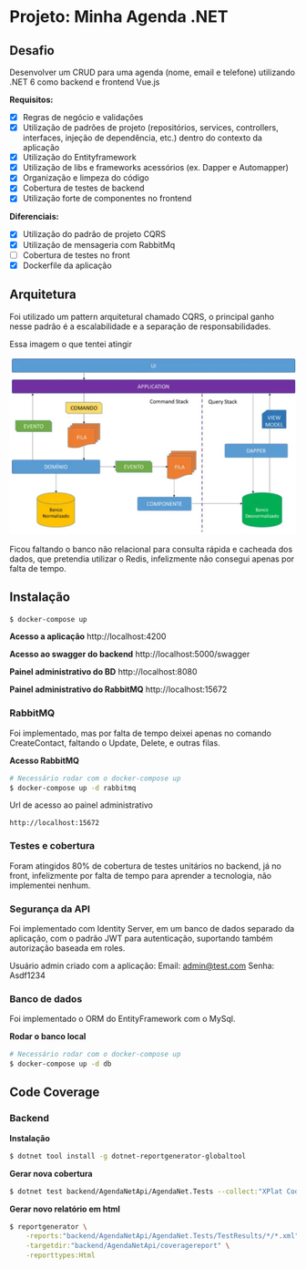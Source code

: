 # Projeto: Minha Agenda .NET

## Desafio 

Desenvolver um CRUD para uma agenda (nome, email e telefone) utilizando .NET 6 como backend e frontend Vue.js

**Requisitos:**
- [X] Regras de negócio e validações 
- [X] Utilização de padrões de projeto (repositórios, services, controllers, interfaces, injeção de dependência, etc.) dentro do contexto da aplicação
- [X] Utilização do Entityframework 
- [X] Utilização de libs e frameworks acessórios (ex. Dapper e Automapper) 
- [X] Organização e limpeza do código
- [X] Cobertura de testes de backend 
- [X] Utilização forte de componentes no frontend

**Diferenciais:**
- [X] Utilização do padrão de projeto CQRS
- [X] Utilização de mensageria com RabbitMq
- [ ] Cobertura de testes no front
- [X] Dockerfile da aplicação

## Arquitetura

Foi utilizado um pattern arquitetural chamado CQRS, o principal ganho nesse padrão é a escalabilidade e a separação de responsabilidades.

Essa imagem o que tentei atingir

![Screenshot](Arquitetura.png)

Ficou faltando o banco não relacional para consulta rápida e cacheada dos dados, que pretendia utilizar o Redis, infelizmente não consegui apenas por falta de tempo.

## Instalação

```bash
$ docker-compose up
```

**Acesso a aplicação**
http://localhost:4200

**Acesso ao swagger do backend**
http://localhost:5000/swagger

**Painel administrativo do BD**
http://localhost:8080

**Painel administrativo do RabbitMQ**
http://localhost:15672

### RabbitMQ

Foi implementado, mas por falta de tempo deixei apenas no comando CreateContact, faltando o Update, Delete, e outras filas.

**Acesso RabbitMQ**
```bash
# Necessário rodar com o docker-compose up
$ docker-compose up -d rabbitmq 
```
Url de acesso ao painel administrativo
```
http://localhost:15672
```

### Testes e cobertura

Foram atingidos 80% de cobertura de testes unitários no backend, já no front, infelizmente por falta de tempo para aprender a tecnologia, não implementei nenhum.

### Segurança da API

Foi implementado com Identity Server, em um banco de dados separado da aplicação, com o padrão JWT para autenticação, suportando também autorização baseada em roles.

Usuário admin criado com a aplicação:
Email: admin@test.com
Senha: Asdf1234

### Banco de dados

Foi implementado o ORM do EntityFramework com o MySql.

**Rodar o banco local**
```bash
# Necessário rodar com o docker-compose up
$ docker-compose up -d db 
```

## Code Coverage

### Backend
**Instalação**
```bash
$ dotnet tool install -g dotnet-reportgenerator-globaltool
```

**Gerar nova cobertura**
```bash
$ dotnet test backend/AgendaNetApi/AgendaNet.Tests --collect:"XPlat Code Coverage"
```

**Gerar novo relatório em html**
```bash
$ reportgenerator \
    -reports:"backend/AgendaNetApi/AgendaNet.Tests/TestResults/*/*.xml" \
    -targetdir:"backend/AgendaNetApi/coveragereport" \
    -reporttypes:Html
```
